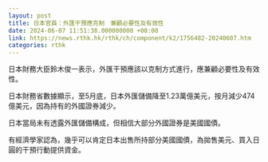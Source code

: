 ```yaml
---
layout: post
title: 日本官員：外匯干預應克制　兼顧必要性及有效性
date: 2024-06-07 11:51:38.000000000 +08:00
link: https://news.rthk.hk/rthk/ch/component/k2/1756482-20240607.htm
categories: rthk
---
```


日本財務大臣鈴木俊一表示，外匯干預應該以克制方式進行，應兼顧必要性及有效性。

日本財務省數據顯示，至5月底，日本外匯儲備降至1.23萬億美元，按月減少474億美元，因為持有的外國證券減少。

日本當局未有透露外匯儲備構成，但相信大部分外國證券是美國國債。

有經濟學家認為，幾乎可以肯定日本出售所持部分美國國債，為拋售美元、買入日圓的干預行動提供資金。
